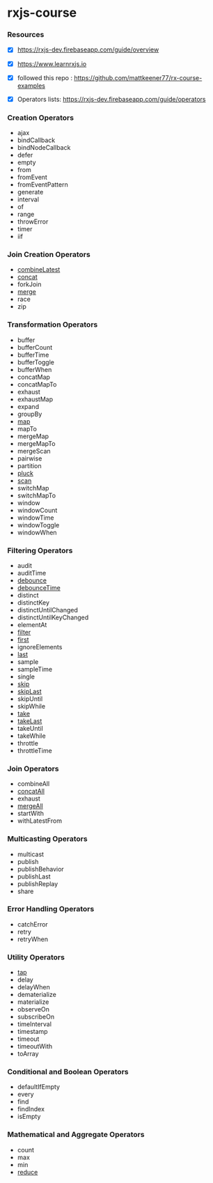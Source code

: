 # rxjs-course 

### Resources
- [x] https://rxjs-dev.firebaseapp.com/guide/overview
- [x] https://www.learnrxjs.io
- [x] followed this repo : https://github.com/mattkeener77/rx-course-examples
- [x] Operators lists: https://rxjs-dev.firebaseapp.com/guide/operators


### Creation Operators
* ajax
* bindCallback
* bindNodeCallback
* defer
* empty
* from
* fromEvent
* fromEventPattern
* generate
* interval
* of
* range
* throwError
* timer
* iif
### Join Creation Operators
* [combineLatest](https://github.com/mdabdulripon/rxjs-course/blob/combineLatest/src/combineLatest.js)
* [concat](https://github.com/mdabdulripon/rxjs-course/blob/concat/src/concat.js)
* forkJoin
* [merge](https://github.com/mdabdulripon/rxjs-course/blob/merge/src/merge.js)
* race
* zip
### Transformation Operators
* buffer
* bufferCount
* bufferTime
* bufferToggle
* bufferWhen
* concatMap
* concatMapTo
* exhaust
* exhaustMap
* expand
* groupBy
* [map](https://github.com/mdabdulripon/rxjs-course/blob/map-filter/src/map-filter.js)
* mapTo
* mergeMap
* mergeMapTo
* mergeScan
* pairwise
* partition
* [pluck](https://github.com/mdabdulripon/rxjs-course/blob/pluck/src/pluck.js)
* [scan](https://github.com/mdabdulripon/rxjs-course/blob/scan/src/scan.js)
* switchMap
* switchMapTo
* window
* windowCount
* windowTime
* windowToggle
* windowWhen
### Filtering Operators
* audit
* auditTime
* [debounce](https://github.com/mdabdulripon/rxjs-course/blob/debounce-%26-debounceTime/src/debounce.js)
* [debounceTime](https://github.com/mdabdulripon/rxjs-course/blob/debounce-%26-debounceTime/src/debounce.js)
* distinct
* distinctKey
* distinctUntilChanged
* distinctUntilKeyChanged
* elementAt
* [filter](https://github.com/mdabdulripon/rxjs-course/blob/map-filter/src/map-filter.js)
* [first](https://github.com/mdabdulripon/rxjs-course/blob/first-last-start-with/src/first-last-start-with.js)
* ignoreElements
* [last](https://github.com/mdabdulripon/rxjs-course/blob/first-last-start-with/src/first-last-start-with.js)
* sample
* sampleTime
* single
* [skip](https://github.com/mdabdulripon/rxjs-course/blob/skip/src/skip.js)
* [skipLast](https://github.com/mdabdulripon/rxjs-course/blob/skip/src/skip.js)
* skipUntil
* skipWhile
* [take](https://github.com/mdabdulripon/rxjs-course/blob/take/src/take.js)
* [takeLast](https://github.com/mdabdulripon/rxjs-course/blob/take/src/take.js)
* takeUntil
* takeWhile
* throttle
* throttleTime
### Join Operators
* combineAll
* [concatAll](https://github.com/mdabdulripon/rxjs-course/blob/concatAll/src/concatAll.js)
* exhaust
* [mergeAll](https://github.com/mdabdulripon/rxjs-course/blob/mergeAll/src/mergeAll.js)
* startWith
* withLatestFrom
###  Multicasting Operators
* multicast
* publish
* publishBehavior
* publishLast
* publishReplay
* share
###  Error Handling Operators
* catchError
* retry
* retryWhen
###  Utility Operators
* [tap](https://github.com/mdabdulripon/rxjs-course/blob/tap/src/tap.js)
* delay
* delayWhen
* dematerialize
* materialize
* observeOn
* subscribeOn
* timeInterval
* timestamp
* timeout
* timeoutWith
* toArray
### Conditional and Boolean Operators
* defaultIfEmpty
* every
* find
* findIndex
* isEmpty
###  Mathematical and Aggregate Operators
* count
* max
* min
* [reduce](https://github.com/mdabdulripon/rxjs-course/blob/reduce/src/reduce.js)

